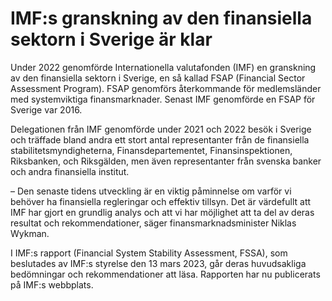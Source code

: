 # IMF:s granskning av den finansiella sektorn i Sverige är klar

Under 2022 genomförde Internationella valutafonden (IMF) en granskning av den finansiella sektorn i Sverige, en så kallad FSAP (Financial Sector Assessment Program). FSAP genomförs återkommande för medlemsländer med systemviktiga finansmarknader. Senast IMF genomförde en FSAP för Sverige var 2016.

Delegationen från IMF genomförde under 2021 och 2022 besök i Sverige och träffade bland andra ett stort antal representanter från de finansiella stabilitetsmyndigheterna, Finansdepartementet, Finansinspektionen, Riksbanken, och Riksgälden, men även representanter från svenska banker och andra finansiella institut.

– Den senaste tidens utveckling är en viktig påminnelse om varför vi behöver ha finansiella regleringar och effektiv tillsyn. Det är värdefullt att IMF har gjort en grundlig analys och att vi har möjlighet att ta del av deras resultat och rekommendationer, säger finansmarknadsminister Niklas Wykman.

I IMF:s rapport (Financial System Stability Assessment, FSSA), som beslutades av IMF:s styrelse den 13 mars 2023, går deras huvudsakliga bedömningar och rekommendationer att läsa. Rapporten har nu publicerats på IMF:s webbplats.
